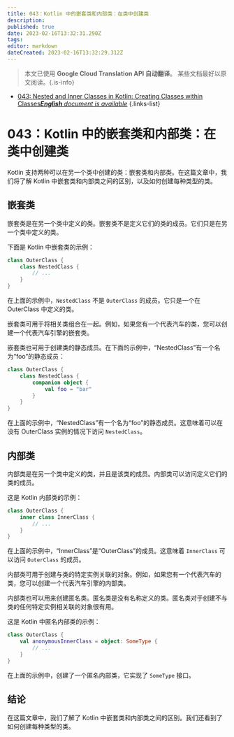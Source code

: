 ```yaml
---
title: 043：Kotlin 中的嵌套类和内部类：在类中创建类
description: 
published: true
date: 2023-02-16T13:32:31.290Z
tags: 
editor: markdown
dateCreated: 2023-02-16T13:32:29.312Z
---
```


> 本文已使用 **Google Cloud Translation API 自动翻译**。
某些文档最好以原文阅读。{.is-info}



- [043: Nested and Inner Classes in Kotlin: Creating Classes within Classes***English** document is available*](/en/Knowledge-base/Kotlin/Learning/043-nested-and-inner-classes-in-kotlin-creating-classes-within-classes)
{.links-list}


# 043：Kotlin 中的嵌套类和内部类：在类中创建类

Kotlin 支持两种可以在另一个类中创建的类：嵌套类和内部类。在这篇文章中，我们将了解 Kotlin 中嵌套类和内部类之间的区别，以及如何创建每种类型的类。

## 嵌套类

嵌套类是在另一个类中定义的类。嵌套类不是定义它们的类的成员。它们只是在另一个类中定义的类。

下面是 Kotlin 中嵌套类的示例：

```kotlin
class OuterClass {
    class NestedClass {
        // ...
    }
}
```

在上面的示例中，`NestedClass` 不是 `OuterClass` 的成员。它只是一个在 OuterClass 中定义的类。

嵌套类可用于将相关类组合在一起。例如，如果您有一个代表汽车的类，您可以创建一个代表汽车引擎的嵌套类。

嵌套类也可用于创建类的静态成员。在下面的示例中，“NestedClass”有一个名为“foo”的静态成员：

```kotlin
class OuterClass {
    class NestedClass {
        companion object {
            val foo = "bar"
        }
    }
}
```

在上面的示例中，“NestedClass”有一个名为“foo”的静态成员。这意味着可以在没有 OuterClass 实例的情况下访问 `NestedClass`。

## 内部类

内部类是在另一个类中定义的类，并且是该类的成员。内部类可以访问定义它们的类的成员。

这是 Kotlin 内部类的示例：

```kotlin
class OuterClass {
    inner class InnerClass {
        // ...
    }
}
```

在上面的示例中，“InnerClass”是“OuterClass”的成员。这意味着 `InnerClass` 可以访问 `OuterClass` 的成员。

内部类可用于创建与类的特定实例关联的对象。例如，如果您有一个代表汽车的类，您可以创建一个代表汽车引擎的内部类。

内部类也可以用来创建匿名类。匿名类是没有名称定义的类。匿名类对于创建不与类的任何特定实例相关联的对象很有用。

这是 Kotlin 中匿名内部类的示例：

```kotlin
class OuterClass {
    val anonymousInnerClass = object: SomeType {
        // ...
    }
}
```

在上面的示例中，创建了一个匿名内部类，它实现了 `SomeType` 接口。

## 结论

在这篇文章中，我们了解了 Kotlin 中嵌套类和内部类之间的区别。我们还看到了如何创建每种类型的类。